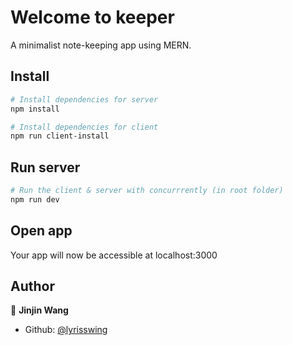 # Welcome to keeper

A minimalist note-keeping app using MERN.

## Install

```bash
# Install dependencies for server
npm install
```

```bash
# Install dependencies for client
npm run client-install
```

## Run server

```bash
# Run the client & server with concurrrently (in root folder)
npm run dev
```

## Open app

Your app will now be accessible at localhost:3000

## Author

👤 **Jinjin Wang**

* Github: [@lyrisswing](https://github.com/lyrisswing)
